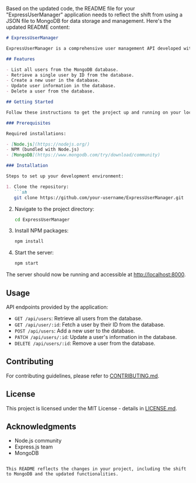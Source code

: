 Based on the updated code, the README file for your "ExpressUserManager" application needs to reflect the shift from using a JSON file to MongoDB for data storage and management. Here's the updated README content:

```markdown
# ExpressUserManager

ExpressUserManager is a comprehensive user management API developed with Node.js and Express, now leveraging MongoDB for efficient data storage and retrieval. This upgrade from a simple JSON file (`MOCK_DATA.json`) to a robust NoSQL database enhances the application's capabilities, making it suitable for more complex and scalable applications.

## Features

- List all users from the MongoDB database.
- Retrieve a single user by ID from the database.
- Create a new user in the database.
- Update user information in the database.
- Delete a user from the database.

## Getting Started

Follow these instructions to get the project up and running on your local machine for development and testing purposes.

### Prerequisites

Required installations:

- [Node.js](https://nodejs.org/)
- NPM (bundled with Node.js)
- [MongoDB](https://www.mongodb.com/try/download/community)

### Installation

Steps to set up your development environment:

1. Clone the repository:
   ```sh
   git clone https://github.com/your-username/ExpressUserManager.git
   ```
2. Navigate to the project directory:
   ```sh
   cd ExpressUserManager
   ```
3. Install NPM packages:
   ```sh
   npm install
   ```
4. Start the server:
   ```sh
   npm start
   ```

The server should now be running and accessible at [http://localhost:8000](http://localhost:8000).

## Usage

API endpoints provided by the application:

- `GET /api/users`: Retrieve all users from the database.
- `GET /api/user/:id`: Fetch a user by their ID from the database.
- `POST /api/users`: Add a new user to the database.
- `PATCH /api/users/:id`: Update a user's information in the database.
- `DELETE /api/users/:id`: Remove a user from the database.

## Contributing

For contributing guidelines, please refer to [CONTRIBUTING.md](CONTRIBUTING.md).

## License

This project is licensed under the MIT License - details in [LICENSE.md](LICENSE.md).

## Acknowledgments

- Node.js community
- Express.js team
- MongoDB
```

This README reflects the changes in your project, including the shift to MongoDB and the updated functionalities.
